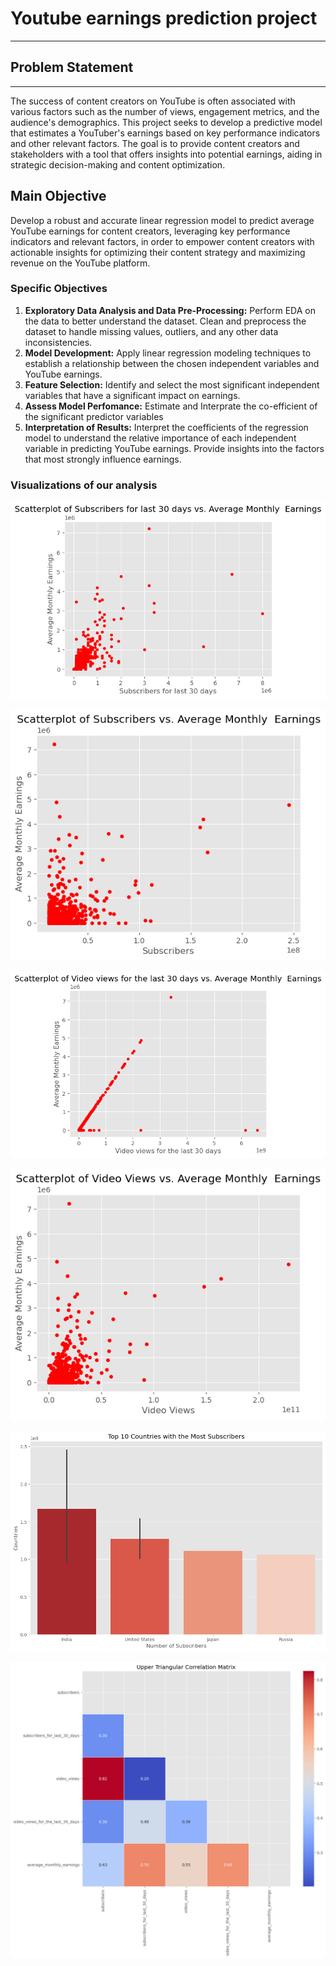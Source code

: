 # **Youtube earnings prediction project**
---
## **Problem Statement**
---
The success of content creators on YouTube is often associated with various factors such as the number of views, engagement metrics, and the audience's demographics. This project seeks to develop a predictive model that estimates a YouTuber's earnings based on key performance indicators and other relevant factors. The goal is to provide content creators and stakeholders with a tool that offers insights into potential earnings, aiding in strategic decision-making and content optimization.

## **Main Objective**

Develop a robust and accurate linear regression model to predict average YouTube earnings for content creators, leveraging key performance indicators and relevant factors, in order to empower content creators with actionable insights for optimizing their content strategy and maximizing revenue on the YouTube platform.

### Specific Objectives

1. **Exploratory Data Analysis and Data Pre-Processing:** Perform EDA on the data to better understand the dataset. Clean and preprocess the dataset to handle missing values, outliers, and any other data inconsistencies.
2. **Model Development:** Apply linear regression modeling techniques to establish a relationship between the chosen independent variables and YouTube earnings.
3. **Feature Selection:** Identify and select the most significant independent variables that have a significant impact on earnings. 
4. **Assess Model Perfomance:** Estimate and Interprate the co-efficient of the significant predictor variables
5. **Interpretation of Results:** Interpret the coefficients of the regression model to understand the relative importance of each independent variable in predicting YouTube earnings. Provide insights into the factors that most strongly influence earnings.

### Visualizations of our analysis
![Alt text](Visualizations/output.png)

![Alt text](<Visualizations/Scatterplot of Subscribers vs. Average Monthly  Earnings.png>)

![Alt text](<Visualizations/Scatterplot of Video views for the last 30 days vs. Average Monthly  Earnings.png>)

![Alt text](<Visualizations/Scatterplot of Video Views vs. Average Monthly  Earnings.png>)

![Alt text](<Visualizations/Top 10 Countries with the Most Subscribers.png>)

![Alt text](<Visualizations/Correlation matrix.png>)